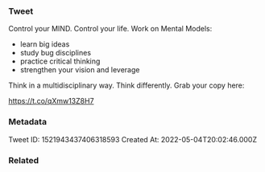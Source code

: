 ### Tweet
Control your MIND.
Control your life. 
Work on Mental Models: 

- learn big ideas 
- study bug disciplines 
- practice critical thinking 
- strengthen your vision and leverage 

Think in a multidisciplinary way. 
Think differently. Grab your copy here:

https://t.co/qXmw13Z8H7

### Metadata
Tweet ID: 1521943437406318593
Created At: 2022-05-04T20:02:46.000Z

### Related

